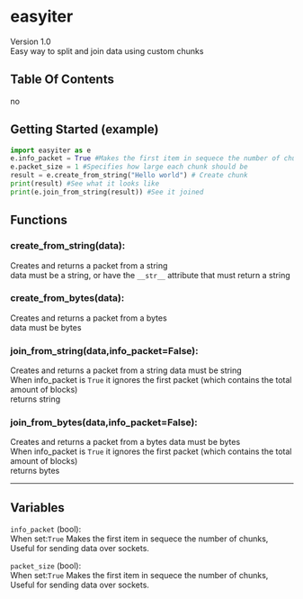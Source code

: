 # easyiter
Version 1.0  
Easy way to split and join data using custom chunks


## Table Of Contents
no

## Getting Started (example)
```python
import easyiter as e
e.info_packet = True #Makes the first item in sequece the number of chunks, Useful for sending data over sockets.
e.packet_size = 1 #Specifies how large each chunk should be
result = e.create_from_string("Hello world") # Create chunk
print(result) #See what it looks like
print(e.join_from_string(result)) #See it joined
```
## Functions
### create_from_string(data): 
Creates and returns a packet from a string  
data must be a string, or have the `__str__` attribute that must return a string

### create_from_bytes(data): 
Creates and returns a packet from a bytes  
data must be bytes

### join_from_string(data,info_packet=False): 
Creates and returns a packet from a string
data must be string  
When info_packet is `True` it ignores the first packet (which contains the total amount of blocks)  
returns string

### join_from_bytes(data,info_packet=False): 
Creates and returns a packet from a bytes
data must be bytes  
When info_packet is `True` it ignores the first packet (which contains the total amount of blocks)  
returns bytes

---
## Variables
`info_packet` (bool):  
When set:`True` Makes the first item in sequece the number of chunks, Useful for sending data over sockets.  

`packet_size` (bool):  
When set:`True` Makes the first item in sequece the number of chunks, Useful for sending data over sockets.